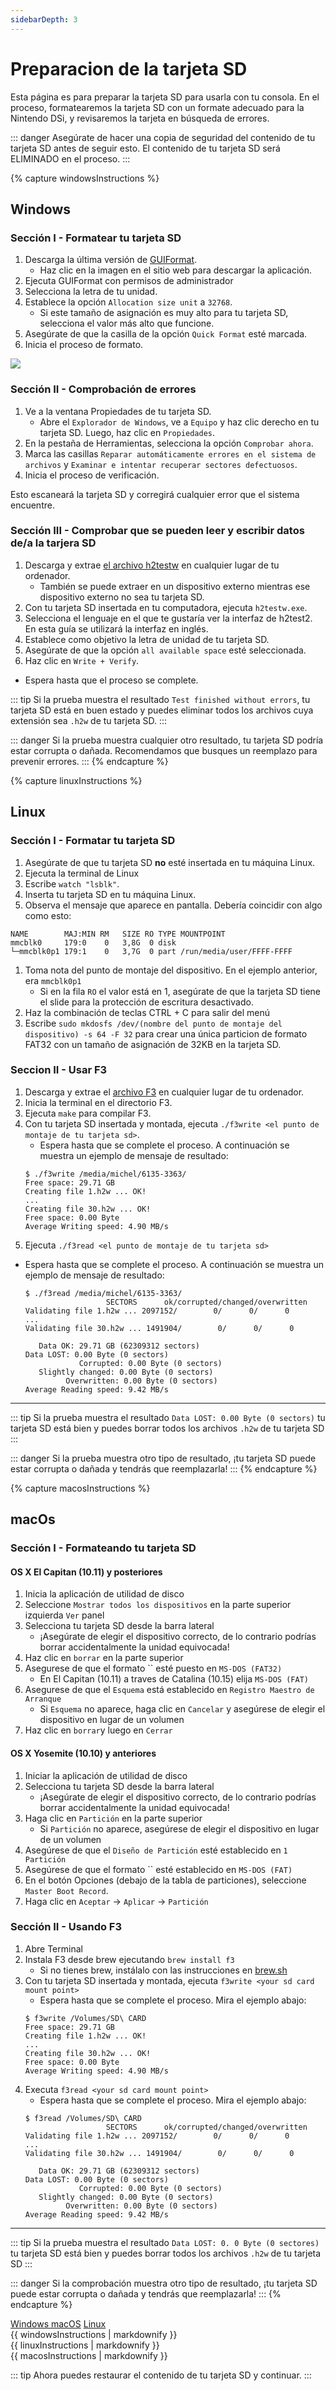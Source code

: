 ```yaml
---
sidebarDepth: 3
---
```


# Preparacion de la tarjeta SD

Esta página es para preparar la tarjeta SD para usarla con tu consola. En el proceso, formatearemos la tarjeta SD con un formate adecuado para la Nintendo DSi, y revisaremos la tarjeta en búsqueda de errores.

::: danger
Asegúrate de hacer una copia de seguridad del contenido de tu tarjeta SD antes de seguir esto. El contenido de tu tarjeta SD será ELIMINADO en el proceso.
:::

{% capture windowsInstructions %}
## Windows

### Sección I - Formatear tu tarjeta SD

1. Descarga la última versión de [GUIFormat](http://ridgecrop.co.uk/index.htm?guiformat.htm).
   - Haz clic en la imagen en el sitio web para descargar la aplicación.
1. Ejecuta GUIFormat con permisos de administrador
1. Selecciona la letra de tu unidad.
1. Establece la opción `Allocation size unit` a `32768`.
   - Si este tamaño de asignación es muy alto para tu tarjeta SD, selecciona el valor más alto que funcione.
1. Asegúrate de que la casilla de la opción `Quick Format` esté marcada.
1. Inicia el proceso de formato.

![](https://user-images.githubusercontent.com/1000503/83831499-8f330b80-a6b5-11ea-9ab9-ec2196150751.png)

### Sección II - Comprobación de errores
1. Ve a la ventana Propiedades de tu tarjeta SD.
   - Abre el `Explorador de Windows`, ve a `Equipo` y haz clic derecho en tu tarjeta SD. Luego, haz clic en `Propiedades`.
1. En la pestaña de Herramientas, selecciona la opción `Comprobar ahora`.
1. Marca las casillas `Reparar automáticamente errores en el sistema de archivos` y `Examinar e intentar recuperar sectores defectuosos`.
1. Inicia el proceso de verificación.

Esto escaneará la tarjeta SD y corregirá cualquier error que el sistema encuentre.

### Sección III - Comprobar que se pueden leer y escribir datos de/a la tarjera SD

1. Descarga y extrae [el archivo h2testw](http://www.heise.de/ct/Redaktion/bo/downloads/h2testw_1.4.zip) en cualquier lugar de tu ordenador.
   - También se puede extraer en un dispositivo externo mientras ese dispositivo externo no sea tu tarjeta SD.
1. Con tu tarjeta SD insertada en tu computadora, ejecuta `h2testw.exe`.
1. Selecciona el lenguaje en el que te gustaría ver la interfaz de h2test2. En esta guía se utilizará la interfaz en inglés.
1. Establece como objetivo la letra de unidad de tu tarjeta SD.
1. Asegúrate de que la opción `all available space` esté seleccionada.
1. Haz clic en `Write + Verify`.
- Espera hasta que el proceso se complete.

::: tip
Si la prueba muestra el resultado `Test finished without errors`, tu tarjeta SD está en buen estado y puedes eliminar todos los archivos cuya extensión sea `.h2w` de tu tarjeta SD.
:::

::: danger
Si la prueba muestra cualquier otro resultado, tu tarjeta SD podría estar corrupta o dañada. Recomendamos que busques un reemplazo para prevenir errores.
:::
{% endcapture %}

{% capture linuxInstructions %}
## Linux

### Sección I - Formatar tu tarjeta SD
1. Asegúrate de que tu tarjeta SD **no** esté insertada en tu máquina Linux.
1. Ejecuta la terminal de Linux
1. Escribe `watch "lsblk"`.
1. Inserta tu tarjeta SD en tu máquina Linux.
1. Observa el mensaje que aparece en pantalla. Debería coincidir con algo como esto:
```
NAME        MAJ:MIN RM   SIZE RO TYPE MOUNTPOINT
mmcblk0     179:0    0   3,8G  0 disk
└─mmcblk0p1 179:1    0   3,7G  0 part /run/media/user/FFFF-FFFF
```
1. Toma nota del punto de montaje del dispositivo. En el ejemplo anterior, era `mmcblk0p1`
   - Si en la fila `RO` el valor está en 1, asegúrate de que la tarjeta SD tiene el slide para la protección de escritura desactivado.
1. Haz la combinación de teclas CTRL + C para salir del menú
1. Escribe `sudo mkdosfs /dev/(nombre del punto de montaje del dispositivo) -s 64 -F 32` para crear una única particion de formato FAT32 con un tamaño de asignación de 32KB en la tarjeta SD.

### Seccion II - Usar F3
1. Descarga y extrae el [archivo F3](https://github.com/AltraMayor/f3/archive/v7.2.zip) en cualquier lugar de tu ordenador.
1. Inicia la terminal en el directorio F3.
1. Ejecuta `make` para compilar F3.
1. Con tu tarjeta SD insertada y montada, ejecuta `./f3write <el punto de montaje de tu tarjeta sd>`.
   - Espera hasta que se complete el proceso. A continuación se muestra un ejemplo de mensaje de resultado:
   ```
   $ ./f3write /media/michel/6135-3363/
   Free space: 29.71 GB
   Creating file 1.h2w ... OK!
   ...
   Creating file 30.h2w ... OK!
   Free space: 0.00 Byte
   Average Writing speed: 4.90 MB/s
   ```
1. Ejecuta `./f3read <el punto de montaje de tu tarjeta sd>`
- Espera hasta que se complete el proceso. A continuación se muestra un ejemplo de mensaje de resultado:
   ```
   $ ./f3read /media/michel/6135-3363/
                     SECTORS      ok/corrupted/changed/overwritten
   Validating file 1.h2w ... 2097152/        0/      0/      0
   ...
   Validating file 30.h2w ... 1491904/        0/      0/      0

      Data OK: 29.71 GB (62309312 sectors)
   Data LOST: 0.00 Byte (0 sectors)
               Corrupted: 0.00 Byte (0 sectors)
      Slightly changed: 0.00 Byte (0 sectors)
            Overwritten: 0.00 Byte (0 sectors)
   Average Reading speed: 9.42 MB/s
   ```

___

::: tip
Si la prueba muestra el resultado `Data LOST: 0.00 Byte (0 sectors)` tu tarjeta SD está bien y puedes borrar todos los archivos `.h2w` de tu tarjeta SD
:::

::: danger
Si la prueba muestra otro tipo de resultado, ¡tu tarjeta SD puede estar corrupta o dañada y tendrás que reemplazarla!
:::
{% endcapture %}

{% capture macosInstructions %}
## macOs

### Sección I - Formateando tu tarjeta SD
#### OS X El Capitan (10.11) y posteriores

1. Inicia la aplicación de utilidad de disco
1. Seleccione `Mostrar todos los dispositivos` en la parte superior izquierda `Ver` panel
1. Selecciona tu tarjeta SD desde la barra lateral
   - ¡Asegúrate de elegir el dispositivo correcto, de lo contrario podrías borrar accidentalmente la unidad equivocada!
1. Haz clic en `borrar` en la parte superior
1. Asegurese de que el formato `` esté puesto en `MS-DOS (FAT32)`
   - En El Capitan (10.11) a traves de Catalina (10.15) elija `MS-DOS (FAT)`
1. Asegurese de que el `Esquema` está establecido en `Registro Maestro de Arranque`
   - Si `Esquema` no aparece, haga clic en `Cancelar` y asegúrese de elegir el dispositivo en lugar de un volumen
1. Haz clic en `borrar`y luego en `Cerrar`

#### OS X Yosemite (10.10) y anteriores
1. Iniciar la aplicación de utilidad de disco
1. Selecciona tu tarjeta SD desde la barra lateral
   - ¡Asegúrate de elegir el dispositivo correcto, de lo contrario podrías borrar accidentalmente la unidad equivocada!
1. Haga clic en `Partición` en la parte superior
   - Si `Partición` no aparece, asegúrese de elegir el dispositivo en lugar de un volumen
1. Asegúrese de que el `Diseño de Partición` esté establecido en `1 Partición`
1. Asegúrese de que el formato `` esté establecido en `MS-DOS (FAT)`
1. En el botón Opciones (debajo de la tabla de particiones), seleccione `Master Boot Record`.
1. Haga clic en `Aceptar` -> `Aplicar` -> `Partición`

### Sección II - Usando F3
1. Abre Terminal
1. Instala F3 desde brew ejecutando `brew install f3`
   - Si no tienes brew, instálalo con las instrucciones en [brew.sh](https://brew.sh)
1. Con tu tarjeta SD insertada y montada, ejecuta `f3write <your sd card mount point>`
   - Espera hasta que se complete el proceso. Mira el ejemplo abajo:
   ```
   $ f3write /Volumes/SD\ CARD
   Free space: 29.71 GB
   Creating file 1.h2w ... OK!
   ...
   Creating file 30.h2w ... OK!
   Free space: 0.00 Byte
   Average Writing speed: 4.90 MB/s
   ```
1. Executa `f3read <your sd card mount point>`
   - Espera hasta que se complete el proceso. Mira el ejemplo abajo:
   ```
   $ f3read /Volumes/SD\ CARD
                     SECTORS      ok/corrupted/changed/overwritten
   Validating file 1.h2w ... 2097152/        0/      0/      0
   ...
   Validating file 30.h2w ... 1491904/        0/      0/      0

      Data OK: 29.71 GB (62309312 sectors)
   Data LOST: 0.00 Byte (0 sectors)
               Corrupted: 0.00 Byte (0 sectors)
      Slightly changed: 0.00 Byte (0 sectors)
            Overwritten: 0.00 Byte (0 sectors)
   Average Reading speed: 9.42 MB/s
   ```

___

::: tip
Si la prueba muestra el resultado `Data LOST: 0. 0 Byte (0 sectores)` tu tarjeta SD está bien y puedes borrar todos los archivos `.h2w` de tu tarjeta SD
:::

::: danger
Si la comprobación muestra otro tipo de resultado, ¡tu tarjeta SD puede estar corrupta o dañada y tendrás que reemplazarla!
:::
{% endcapture %}

<div class="tabcontainer">
   <a class="tablinks btn btn--large btn--info windows" href="#windowsInstructions" onclick="openTab(event, 'windowsInstructions')">Windows
</a>
   <a class="tablinks btn btn--large btn--info macos" href="#macosInstructions" onclick="openTab(event, 'macosInstructions')">macOS</a>
   <a class="tablinks btn btn--large btn--info other" href="#linuxInstructions" onclick="openTab(event, 'linuxInstructions')">Linux</a>

   <div id="windowsInstructions" class="blanktabcontent">{{ windowsInstructions | markdownify }}</div>
   <div id="linuxInstructions" class="blanktabcontent">{{ linuxInstructions | markdownify }}</div>
   <div id="macosInstructions" class="blanktabcontent">{{ macosInstructions | markdownify }}</div>
</div>

::: tip
Ahora puedes restaurar el contenido de tu tarjeta SD y continuar.
:::

